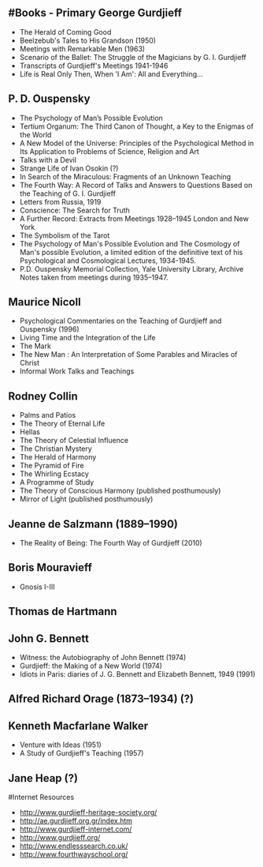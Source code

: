 #Books - Primary
George Gurdjieff
----------------
- The Herald of Coming Good
- Beelzebub's Tales to His Grandson (1950)
- Meetings with Remarkable Men (1963)
- Scenario of the Ballet: The Struggle of the Magicians by G. I. Gurdjieff
- Transcripts of Gurdjieff's Meetings 1941-1946
- Life is Real Only Then, When 'I Am': All and Everything...

P. D. Ouspensky
---------------
- The Psychology of Man’s Possible Evolution
- Tertium Organum: The Third Canon of Thought, a Key to the Enigmas of the World
- A New Model of the Universe: Principles of the Psychological Method in Its Application to Problems of Science, Religion and Art 
- Talks with a Devil
- Strange Life of Ivan Osokin (?)
- In Search of the Miraculous: Fragments of an Unknown Teaching 
- The Fourth Way: A Record of Talks and Answers to Questions Based on the Teaching of G. I. Gurdjieff
- Letters from Russia, 1919 
- Conscience: The Search for Truth
- A Further Record: Extracts from Meetings 1928–1945 London and New York
- The Symbolism of the Tarot
- The Psychology of Man's Possible Evolution and The Cosmology of Man's possible Evolution, a limited edition of the definitive text of his Psychological and Cosmological Lectures, 1934-1945.
- P.D. Ouspensky Memorial Collection, Yale University Library, Archive Notes taken from meetings during 1935–1947.
    
Maurice Nicoll
--------------
- Psychological Commentaries on the Teaching of Gurdjieff and Ouspensky (1996)
- Living Time and the Integration of the Life
- The Mark
- The New Man : An Interpretation of Some Parables and Miracles of Christ
- Informal Work Talks and Teachings

Rodney Collin
--------------
- Palms and Patios
- The Theory of Eternal Life
- Hellas
- The Theory of Celestial Influence
- The Christian Mystery
- The Herald of Harmony
- The Pyramid of Fire
- The Whirling Ecstacy
- A Programme of Study
- The Theory of Conscious Harmony (published posthumously)
- Mirror of Light (published posthumously)
    
Jeanne de Salzmann (1889–1990)
------------------
- The Reality of Being: The Fourth Way of Gurdjieff (2010)

Boris Mouravieff
------------------
- Gnosis I-III

Thomas de Hartmann
------------------

John G. Bennett 
------------------
- Witness: the Autobiography of John Bennett (1974)
- Gurdjieff: the Making of a New World (1974)
- Idiots in Paris: diaries of J. G. Bennett and Elizabeth Bennett, 1949 (1991)

Alfred Richard Orage (1873–1934) (?)
------------------

Kenneth Macfarlane Walker
------------------
- Venture with Ideas (1951)
- A Study of Gurdjieff's Teaching (1957)

Jane Heap (?)
------------------


#Internet Resources

- http://www.gurdjieff-heritage-society.org/
- http://ae.gurdjieff.org.gr/index.htm
- http://www.gurdjieff-internet.com/
- http://www.gurdjieff.org/
- http://www.endlesssearch.co.uk/
- http://www.fourthwayschool.org/
